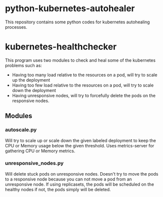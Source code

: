 # python-kubernetes-autohealer
This repository contains some python codes for kubernetes autohealing processes.

# kubernetes-healthchecker
This program uses two modules to check and heal some of the kubernetes problems such as:
* Having too many load relative to the resources on a pod, will try to scale up the deployment
* Having too few load relative to the resources on a pod, will try to scale down the deployment
* Having unresponsive nodes, will try to forcefully delete the pods on the responsive nodes.

## Modules
### autoscale.py 
Will try to scale up or scale down the given labeled deployment to keep the CPU or Memory usage below the given threshold. 
Uses metrics-server for gathering CPU or Memory metrics.


### unresponsive_nodes.py 
Will delete stuck pods on unresponsive nodes. Doesn't try to move the pods to a responsive node because you can not move a pod from an unresponsive node. If using replicasets, the pods will be scheduled on the healthy nodes if not, the pods simply will be deleted.
